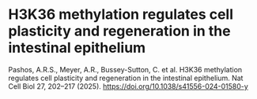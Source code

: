 # H3K36 methylation regulates cell plasticity and regeneration in the intestinal epithelium

Pashos, A.R.S., Meyer, A.R., Bussey-Sutton, C. et al. H3K36 methylation regulates cell plasticity and regeneration in the intestinal epithelium. Nat Cell Biol 27, 202–217 (2025). https://doi.org/10.1038/s41556-024-01580-y

